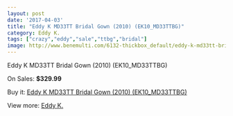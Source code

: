 ```yaml
---
layout: post
date: '2017-04-03'
title: "Eddy K MD33TT Bridal Gown (2010) (EK10_MD33TTBG)"
category: Eddy K.
tags: ["crazy","eddy","sale","ttbg","bridal"]
image: http://www.benemulti.com/6132-thickbox_default/eddy-k-md33tt-bridal-gown-2010-ek10md33ttbg.jpg
---
```

Eddy K MD33TT Bridal Gown (2010) (EK10_MD33TTBG)

On Sales: **$329.99**
<a href="https://www.benemulti.com/en/eddy-k/2312-eddy-k-md33tt-bridal-gown-2010-ek10md33ttbg.html"><amp-img layout="responsive" width="600" height="600" src="//www.benemulti.com/6132-thickbox_default/eddy-k-md33tt-bridal-gown-2010-ek10md33ttbg.jpg" alt="Eddy K MD33TT Bridal Gown (2010) (EK10_MD33TTBG) 0" /></a>
<a href="https://www.benemulti.com/en/eddy-k/2312-eddy-k-md33tt-bridal-gown-2010-ek10md33ttbg.html"><amp-img layout="responsive" width="600" height="600" src="//www.benemulti.com/6133-thickbox_default/eddy-k-md33tt-bridal-gown-2010-ek10md33ttbg.jpg" alt="Eddy K MD33TT Bridal Gown (2010) (EK10_MD33TTBG) 1" /></a>

Buy it: [Eddy K MD33TT Bridal Gown (2010) (EK10_MD33TTBG)](https://www.benemulti.com/en/eddy-k/2312-eddy-k-md33tt-bridal-gown-2010-ek10md33ttbg.html "Eddy K MD33TT Bridal Gown (2010) (EK10_MD33TTBG)")

View more: [Eddy K.](https://www.benemulti.com/en/23-eddy-k "Eddy K.")